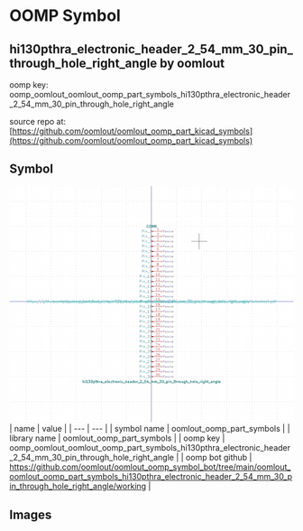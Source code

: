 # OOMP Symbol  
## hi130pthra_electronic_header_2_54_mm_30_pin_through_hole_right_angle  by oomlout  
  
oomp key: oomp_oomlout_oomlout_oomp_part_symbols_hi130pthra_electronic_header_2_54_mm_30_pin_through_hole_right_angle  
  
source repo at: [https://github.com/oomlout/oomlout_oomp_part_kicad_symbols](https://github.com/oomlout/oomlout_oomp_part_kicad_symbols)  
## Symbol  
  
[![working.png](working_600.png)](working.png)  
| name | value | 
| --- | --- | 
| symbol name | oomlout_oomp_part_symbols | 
| library name | oomlout_oomp_part_symbols | 
| oomp key | oomp_oomlout_oomlout_oomp_part_symbols_hi130pthra_electronic_header_2_54_mm_30_pin_through_hole_right_angle | 
| oomp bot github | https://github.com/oomlout/oomlout_oomp_symbol_bot/tree/main/oomlout_oomlout_oomp_part_symbols_hi130pthra_electronic_header_2_54_mm_30_pin_through_hole_right_angle/working | 
## Images  
